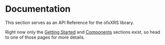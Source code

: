 # Documentation
This section serves as an API Reference for the ofxXRS library.

Right now only the [Getting Started](gettingStarted.md) and [Components](components.md) sections exist, so head to one of those pages for more details.